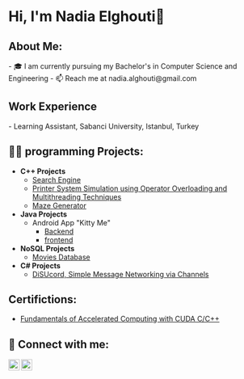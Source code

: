 <h1>Hi, I'm Nadia Elghouti👋 </h1>
<h2> About Me:</h2>
  - 🎓 I am currently pursuing my Bachelor's in Computer Science and Engineering
  - 📫 Reach me at nadia.alghouti@gmail.com
<h2> Work Experience</h2>
  - Learning Assistant, Sabanci University, Istanbul, Turkey              		
<h2>👨‍💻 programming Projects:</h2>

- <b>C++ Projects</b>
  - [Search Engine](https://github.com/nadiaelghouti21/compare_sorting_algo/tree/main)
  - [Printer System Simulation using Operator Overloading and Multithreading Techniques](https://github.com/nadiaelghouti21/Printer-System-Simulation/commits?author=nadiaelghouti21) </b>
  - [Maze Generator](https://github.com/nadiaelghouti21/maze_generator/commits?author=nadiaelghouti21) </b>
- <b>Java Projects</b>
  - Android App "Kitty Me"
    - [Backend](https://github.com/nadiaelghouti21/android_app/blob/main/Group%20032%20CS310%20Backend.zip)
    - [frontend](https://github.com/nadiaelghouti21/android_app/blob/main/Group%20032%20Frontend%202.zip)
- <b>NoSQL Projects</b>
   - [Movies Database](https://github.com/nadiaelghouti21/movie_database/commits?author=nadiaelghouti21)
- <b>C# Projects</b>
   - [DiSUcord, Simple Message Networking via Channels](https://github.com/nadiaelghouti21/DiSUcord/commits?author=nadiaelghouti21)

    
<h2> Certifictions:</h2>

- [Fundamentals of Accelerated Computing with CUDA C/C++](https://courses.nvidia.com/a/de4a01de306b4721b55e2e7d7b3c5b57/)
    
<h2> 🤳 Connect with me:</h2>


[<img align="left" alt="JoshMadakor | LinkedIn" width="22px" src="https://cdn.jsdelivr.net/npm/simple-icons@v3/icons/linkedin.svg" />][linkedin]
[<img align="left" alt="JoshMadakor | Instagram" width="22px" src="https://cdn.jsdelivr.net/npm/simple-icons@v3/icons/instagram.svg" />][instagram]


[instagram]: https://www.instagram.com/nadiam.gh?igsh=MW1odzE3MmNrMm5hZA%3D%3D&utm_source=qr
[linkedin]: http://linkedin.com/in/nadia-elghouti-8938912ab

<!--


Here are some ideas to get you started:

- 🔭 I’m currently working on ...
- 🌱 I’m currently learning ...
- 👯 I’m looking to collaborate on ...
- 🤔 I’m looking for help with ...
- 💬 Ask me about ...
- 📫 How to reach me: ...
- 😄 Pronouns: ...
- ⚡ Fun fact: ...
-->
